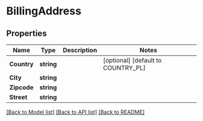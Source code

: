 # BillingAddress

## Properties

Name | Type | Description | Notes
------------ | ------------- | ------------- | -------------
**Country** | **string** |  | [optional] [default to COUNTRY_PL]
**City** | **string** |  | 
**Zipcode** | **string** |  | 
**Street** | **string** |  | 

[[Back to Model list]](../README.md#documentation-for-models) [[Back to API list]](../README.md#documentation-for-api-endpoints) [[Back to README]](../README.md)


